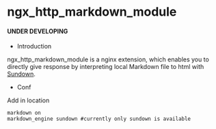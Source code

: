 ngx_http_markdown_module
========================

#### UNDER DEVELOPING

* Introduction

ngx_http_markdown_module is a nginx extension, 
which enables you to directly give response 
by interpreting local Markdown file to html with 
[Sundown](https://github.com/vmg/sundown).

* Conf

Add in location

    markdown on  
    markdown_engine sundown #currently only sundown is available
